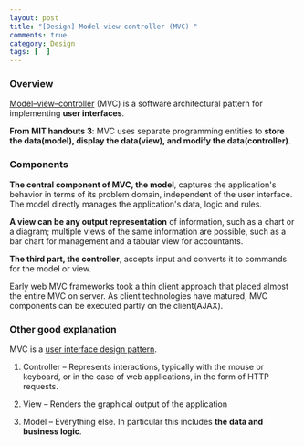 ```yaml
---
layout: post
title: "[Design] Model–view–controller (MVC) "
comments: true
category: Design
tags: [  ]
---
```


### Overview

[Model–view–controller](http://en.wikipedia.org/wiki/Model%E2%80%93view%E2%80%93controller) (MVC) is a software architectural pattern for implementing __user interfaces__. 

__From MIT handouts 3__: MVC uses separate programming entities to __store the data(model), display the data(view), and modify the data(controller)__. 

### Components 

__The central component of MVC, the model__, captures the application's behavior in terms of its problem domain, independent of the user interface. The model directly manages the application's data, logic and rules. 

__A view can be any output representation__ of information, such as a chart or a diagram; multiple views of the same information are possible, such as a bar chart for management and a tabular view for accountants. 

__The third part, the controller__, accepts input and converts it to commands for the model or view.

Early web MVC frameworks took a thin client approach that placed almost the entire MVC on server. As client technologies have matured, MVC components can be executed partly on the client(AJAX). 

### Other good explanation

MVC is a [user interface design pattern](http://geekswithblogs.net/gregorymalcolm/archive/2009/07/14/user-interface-patterns.aspx). 

1. Controller – Represents interactions, typically with the mouse or keyboard, or in the case of web applications, in the form of HTTP requests.
 
1. View – Renders the graphical output of the application
 
1. Model – Everything else. In particular this includes __the data and business logic__. 

